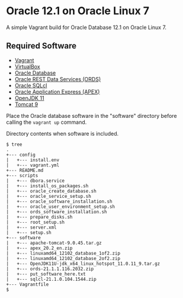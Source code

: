 # Oracle 12.1 on Oracle Linux 7

A simple Vagrant build for Oracle Database 12.1 on Oracle Linux 7.

## Required Software

* [Vagrant](https://www.vagrantup.com/downloads.html)
* [VirtualBox](https://www.virtualbox.org/wiki/Downloads)
* [Oracle Database](https://www.oracle.com/technetwork/database/enterprise-edition/downloads/database12c-linux-download-2240591.html)
* [Oracle REST Data Services (ORDS)](https://www.oracle.com/technetwork/developer-tools/rest-data-services/downloads/)
* [Oracle SQLcl](https://www.oracle.com/tools/downloads/sqlcl-downloads.html)
* [Oracle Application Express (APEX)](https://www.oracle.com/tools/downloads/apex-downloads.html)
* [OpenJDK 11](https://adoptopenjdk.net/releases.html?variant=openjdk11&jvmVariant=hotspot#x64_linux)
* [Tomcat 9](https://tomcat.apache.org/download-90.cgi)

Place the Oracle database software in the "software" directory before calling the `vagrant up` command.

Directory contents when software is included.

```
$ tree
.
+--- config
|   +--- install.env
|   +--- vagrant.yml
+--- README.md
+--- scripts
|   +--- dbora.service
|   +--- install_os_packages.sh
|   +--- oracle_create_database.sh
|   +--- oracle_service_setup.sh
|   +--- oracle_software_installation.sh
|   +--- oracle_user_environment_setup.sh
|   +--- ords_software_installation.sh
|   +--- prepare_disks.sh
|   +--- root_setup.sh
|   +--- server.xml
|   +--- setup.sh
+--- software
|   +--- apache-tomcat-9.0.45.tar.gz
|   +--- apex_20.2_en.zip
|   +--- linuxamd64_12102_database_1of2.zip
|   +--- linuxamd64_12102_database_2of2.zip
|   +--- OpenJDK11U-jdk_x64_linux_hotspot_11.0.11_9.tar.gz
|   +--- ords-21.1.1.116.2032.zip
|   +--- put_software_here.txt
|   +--- sqlcl-21.1.0.104.1544.zip
+--- Vagrantfile
$
```